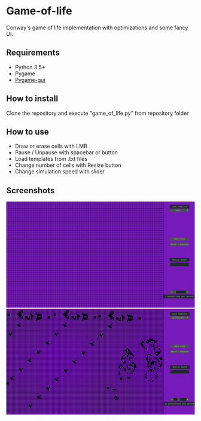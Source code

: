 # Game-of-life
Conway's game of life implementation with optimizations and some fancy UI.

## Requirements
 - Python 3.5+
 - Pygame
 - [Pygame-gui](https://github.com/MyreMylar/pygame_gui#how-to-install)

## How to install
Clone the repository and execute "game_of_life.py" from repository folder

## How to use
 - Draw or erase cells with LMB
 - Pause / Unpause with spacebar or button
 - Load templates from .txt files
 - Change number of cells with Resize button
 - Change simulation speed with slider

## Screenshots
![Screensot1](data/screenshots/screenshot1.png)
![Screensot2](data/screenshots/screenshot2.png)
